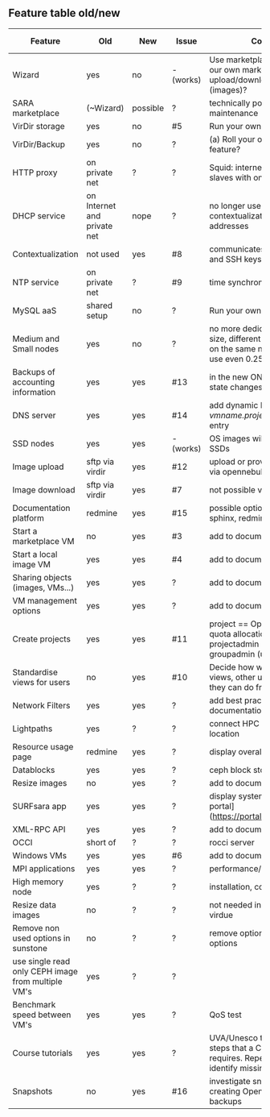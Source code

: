 ## Feature table old/new

| Feature | Old | New | Issue | Comment | Beta blocker? | 
| ------- | --- | --- | ----- | ------- | ------------- |
| Wizard | yes | no | - (works) | Use marketplace. Do we have our own marketplace? Can we upload/download/update apps (images)? | Y |
| SARA marketplace | (~Wizard) | possible | ? | technically possible, needs maintenance | N |
| VirDir storage | yes | no | #5 | Run your own NFS server | Y |
| VirDir/Backup  | yes | no | ? | (a) Roll your own, (b) new feature? | Y |
| HTTP proxy | on private net | ? | ? | Squid: internet access for slaves with only private network | N |
| DHCP service | on Internet and private net | nope | ? | no longer use of DHCP, contextualization for NIC IP addresses | N |
| Contextualization | not used | yes | #8 | communicates IP addresses and SSH keys to VM | Y |
| NTP service | on private net | ? | #9 | time synchronization | N |
| MySQL aaS | shared setup | no | ? | Run your own on SSD | N |
| Medium and Small nodes | yes | no | ? | no more dedicated nodes for size, different size VMs can run on the same node, users can use even 0.25 cpu | N |
| Backups of accounting information | yes | yes | #13 | in the new ON: log/DB of VM state changes | Y |
| DNS server | yes | yes | #14 | add dynamic DNS *vmname.project.cloudlet.sara.nl* entry | Y |
| SSD nodes | yes | yes | - (works) | OS images will only run on SSDs | Y |
| Image upload | sftp via virdir | yes | #12 | upload or provide image path via opennebula interface | Y |
| Image download | sftp via virdir | yes | #7  | not possible via opennebula | Y |
| Documentation platform | redmine | yes | #15 | possible options: gollum, sphinx, redmine | Y |
| Start a marketplace VM | no | yes | #3 | add to documentation | Y |
| Start a local image VM | yes | yes | #4 | add to documentation | Y |
| Sharing objects (images, VMs...) | yes | yes | ? | add to documentation | Y |
| VM management options | yes | yes | ? | add to documentation | Y |
| Create projects | yes | yes | #11 | project == OpenNebula group, quota allocation as projectadmin (advisor), as groupadmin (user) | Y |
| Standardise views for users | no | yes | #10 | Decide how we arrange PIP views, other users' views, what they can do from each view... | Y | 
| Network Filters | yes | yes | ? | add best pracices to documentation | Y |
| Lightpaths | yes | ? | ? | connect HPC Cloud to external location | N |
| Resource usage page | redmine | yes | ? | display overall Cloud usage | N |
| Datablocks | yes | yes | ? | ceph block storage | Y |
| Resize images | no | yes | ? | add to documentation | N |
| SURFsara app | yes | yes | ? | display system status on [user portal] (https://portal.surfsara.nl) | N |
| XML-RPC API | yes | yes | ? | add to documentation | N |
| OCCI | short of | ? | ? | rocci server | N |
| Windows VMs | yes | yes | #6 | add to documentation | N |
| MPI applications | yes | yes | ? | performance/scalability tests | N |
| High memory node | yes | ? | ? | installation, configuration | N |
| Resize data images| no | ? | ? | not needed in old cloud due to virdue |N |
| Remove non used options in sunstone| no |? | ? | remove options like non KVM options | N |
| use single read only CEPH image from multiple VM's | yes | ?| ? |  | N |
| Benchmark speed between VM's| yes | yes | ? |QoS test |Y |
| Course tutorials | yes | yes | ? | UVA/Unesco tutorial include all steps that a Cloud user requires. Repeat the practice to identify missing features | Y |
| Snapshots | no | yes | #16 | investigate snapshots for creating Open Nebula image backups | N |